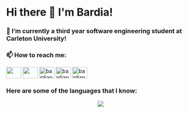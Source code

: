 # Hi there 👋 I'm Bardia!

### 🔭 I’m currently a third year software engineering student at Carleton University!

### 📫 How to reach me: 
<a href="https://bardia-p.github.io/" target="blank"/><img align="center" src="https://www.svgrepo.com/show/40309/earth-globe.svg" height="30" width="40" /></a>
<a href="mailto:bardiaparmoun@gmail.com" target="blank"/><img align="center" src="https://www.svgrepo.com/show/92674/email.svg" height="30" width="40" /></a>
<a href="https://www.linkedin.com/in/bardiaparmoun/" target="blank"><img align="center" src="https://raw.githubusercontent.com/rahuldkjain/github-profile-readme-generator/master/src/images/icons/Social/linked-in-alt.svg" alt="bardiaparmoun" height="30" width="40" /></a>
<a href="https://www.hackerrank.com/bardiaparmoun" target="blank"><img align="center" src="https://raw.githubusercontent.com/rahuldkjain/github-profile-readme-generator/master/src/images/icons/Social/hackerrank.svg" alt="bardiaparmoun" height="30" width="40" /></a>
<a href="https://leetcode.com/bardiap/" target="blank"><img align="center" src="https://raw.githubusercontent.com/rahuldkjain/github-profile-readme-generator/master/src/images/icons/Social/leet-code.svg" alt="bardiap" height="30" width="40" /></a>
  
### Here are some of the languages that I know:
<p align="center">
<img src="https://github-readme-stats.vercel.app/api/top-langs/?username=bardia-p&layout=compact&hide=Turing,Assembly&langs_count=10&theme=radical" />
</p>


<!--
**bardia-p/bardia-p** is a ✨ _special_ ✨ repository because its `README.md` (this file) appears on your GitHub profile.

Here are some ideas to get you started:

- 🔭 I’m currently working on ...
- 🌱 I’m currently learning ...
- 👯 I’m looking to collaborate on ...
- 🤔 I’m looking for help with ...
- 💬 Ask me about ...
- 📫 How to reach me: ...
- 😄 Pronouns: ...
- ⚡ Fun fact: ...
-->
